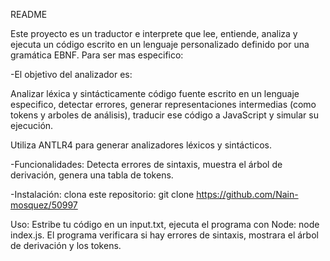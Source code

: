 README

Este proyecto es un traductor e interprete que lee, entiende, analiza y ejecuta un código escrito en un lenguaje personalizado definido por una gramática EBNF. Para ser mas especifico:

-El objetivo del analizador es: 

Analizar léxica y sintácticamente código fuente escrito en un lenguaje especifico, detectar errores, generar representaciones intermedias (como tokens y arboles de análisis), traducir ese código a JavaScript y simular su ejecución.

Utiliza ANTLR4 para generar analizadores léxicos y sintácticos.

-Funcionalidades: Detecta errores de sintaxis, muestra el árbol de derivación, genera una tabla de tokens.

-Instalación: clona este repositorio: git clone https://github.com/Nain-mosquez/50997

Uso: Estribe tu código en un input.txt, ejecuta el programa con Node: node index.js. El programa verificara si hay errores de sintaxis, mostrara el árbol de derivación y los tokens.  

